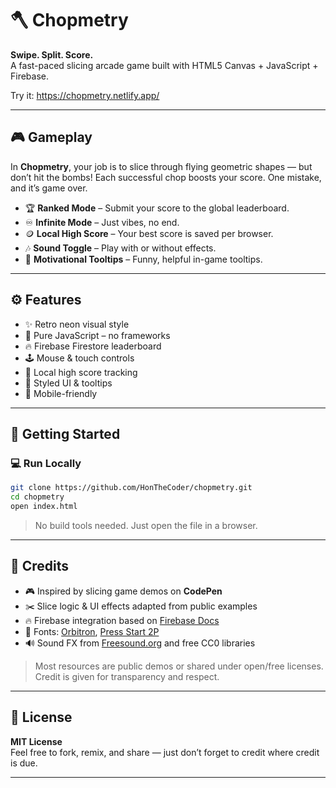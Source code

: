 # 🪓 Chopmetry

**Swipe. Split. Score.**  
A fast-paced slicing arcade game built with HTML5 Canvas + JavaScript + Firebase.

Try it: https://chopmetry.netlify.app/

---

## 🎮 Gameplay

In **Chopmetry**, your job is to slice through flying geometric shapes — but don’t hit the bombs! Each successful chop boosts your score. One mistake, and it’s game over.

- 🏆 **Ranked Mode** – Submit your score to the global leaderboard.
- ♾️ **Infinite Mode** – Just vibes, no end.
- 🪙 **Local High Score** – Your best score is saved per browser.
- 🎶 **Sound Toggle** – Play with or without effects.
- 💬 **Motivational Tooltips** – Funny, helpful in-game tooltips.

---

## ⚙️ Features

- ✨ Retro neon visual style
- 🧠 Pure JavaScript – no frameworks
- 🔥 Firebase Firestore leaderboard
- 🕹️ Mouse & touch controls
- 💾 Local high score tracking
- 🎨 Styled UI & tooltips
- 📱 Mobile-friendly

---

## 🚀 Getting Started

### 💻 Run Locally

```bash
git clone https://github.com/HonTheCoder/chopmetry.git
cd chopmetry
open index.html
```

> No build tools needed. Just open the file in a browser.

---

## 🙏 Credits

- 🎮 Inspired by slicing game demos on **CodePen**
- ✂️ Slice logic & UI effects adapted from public examples
- 🔥 Firebase integration based on [Firebase Docs](https://firebase.google.com/docs)
- 🧠 Fonts: [Orbitron](https://fonts.google.com/specimen/Orbitron), [Press Start 2P](https://fonts.google.com/specimen/Press+Start+2P)
- 🔊 Sound FX from [Freesound.org](https://freesound.org) and free CC0 libraries

> Most resources are public demos or shared under open/free licenses. Credit is given for transparency and respect.

---

## 📜 License

**MIT License**  
Feel free to fork, remix, and share — just don’t forget to credit where credit is due.

---
